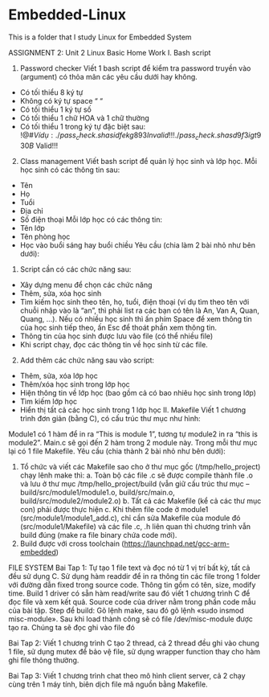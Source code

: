# Embedded-Linux
This is a folder that I study Linux for Embedded System

ASSIGNMENT 2: 
Unit 2 Linux Basic Home Work
I.	Bash script
1.	Password checker
Viết 1 bash script để kiểm tra password truyền vào (argument) có thỏa mãn các yêu cầu dưới hay không.
-	Có tối thiểu 8 ký tự
-	Không có ký tự space “ “
-	Có tối thiểu 1 ký tự số
-	Có tối thiểu 1 chữ HOA và 1 chữ thường
-	Có tối thiểu 1 trong ký tự đặc biệt sau: !@#$%^&*
Ví dụ:
./pass_check.sh asidfekg893
Invalid!!!
./pass_check.sh asd9f3igt930B$
Valid!!!
2.	Class management
Viết bash script để quản lý học sinh và lớp học.
Mỗi học sinh có các thông tin sau:
-	Tên
-	Họ
-	Tuổi
-	Địa chỉ
-	Số điện thoại
Mỗi lớp học có các thông tin:
-	Tên lớp
-	Tên phòng học
-	Học vào buổi sáng hay buổi chiều
Yêu cầu (chia làm 2 bài nhỏ như bên dưới):
1.	Script cần có các chức năng sau:
-	Xây dựng menu để chọn các chức năng
-	Thêm, sửa, xóa học sinh
-	Tìm kiếm học sinh theo tên, họ, tuổi, điện thoại (ví dụ tìm theo tên với chuỗi nhập vào là “an”, thì phải list ra các bạn có tên là An, Van A, Quan, Quang, …). Nếu có nhiều học sinh thì ấn phím Space để xem thông tin của học sinh tiếp theo, ấn Esc để thoát phần xem thông tin.
-	Thông tin của học sinh được lưu vào file (có thể nhiều file)
-	Khi script chạy, đọc các thông tin về học sinh từ các file.
2.	Add thêm các chức năng sau vào script:
-	Thêm, sửa, xóa lớp học
-	Thêm/xóa học sinh trong lớp học
-	Hiện thông tin về lớp học (bao gồm cả có bao nhiêu học sinh trong lớp)
-	Tìm kiếm lớp học
-	Hiển thị tất cả các học sinh trong 1 lớp học
II.	Makefile
Viết 1 chương trình đơn giản (bằng C), có cấu trúc thư mục như hình:
 
Module1 có 1 hàm để in ra “This is module 1”, tương tự module2 in ra “this is module2”. Main.c sẽ gọi đến 2 hàm trong 2 module này. Trong mỗi thư mục lại có 1 file Makefile.
Yêu cầu (chia thành 2 bài nhỏ như bên dưới):
1.	Tổ chức và viết các Makefile sao cho ở thư mục gốc (/tmp/hello_project) chạy lênh make thì:
a.	Toàn bộ các file .c sẽ được compile thành file .o và lưu ở thư mục /tmp/hello_project/build (vẫn giữ cấu trúc thư mục – build/src/module1/module1.o, build/src/main.o, build/src/module2/module2.o)
b.	Tất cả các Makefile (kể cả các thư mục con) phải được thực hiện
c.	Khi thêm file code ở module1 (src/module1/module1_add.c), chỉ cần sửa Makefile của module đó (src/module1/Makefile) và các file .c, .h liên quan thì chương trình vẫn build đúng (make ra file binary chứa code mới).
2.	Build được với cross toolchain (https://launchpad.net/gcc-arm-embedded) 


FILE SYSTEM 
Bai Tap 1: Tự tạo 1 file text và đọc nó từ 1 vị trí bất kỳ, tất cả đều sử dụng C.
Sử dụng hàm readdir để in ra thông tin các file trong 1 folder với đường dẫn fixed trong source code. Thông tin gồm có tên, size, modify time.
Build 1 driver có sẵn hàm read/write sau đó viết 1 chương trình C để đọc file và xem kết quả.
Source code của driver nằm trong phần code mẫu của bài tập.
Step để build: Gõ lệnh make, sau đó gõ lệnh «sudo insmod misc-module». Sau khi load thành công sẽ có file /dev/misc-module được tạo ra. Chúng ta sẽ đọc ghi vào file đó

Bai Tap 2: Viết 1 chương trình C tạo 2 thread, cả 2 thread đều ghi vào chung 1 file, sử dụng mutex để bảo vệ file, sử dụng wrapper function thay cho hàm ghi file thông thường.

Bai Tap 3: Viết 1 chương trình chat theo mô hình client server, cả 2 chạy cùng trên 1 máy tính, biên dịch file mã nguồn bằng Makefile.

